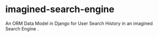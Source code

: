 # imagined-search-engine
An ORM Data Model in Django for User Search History in an imagined Search Engine . 
